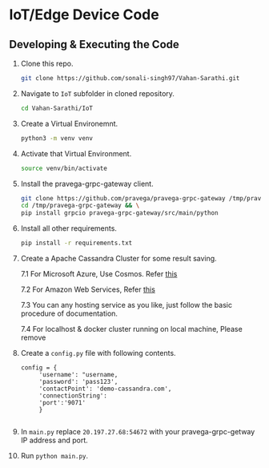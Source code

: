 # IoT/Edge Device Code

## Developing & Executing the Code

1. Clone this repo. 
    ``` bash
    git clone https://github.com/sonali-singh97/Vahan-Sarathi.git
    ```

2. Navigate to `IoT` subfolder in cloned repository.
    ``` bash 
    cd Vahan-Sarathi/IoT
    ```
    
3. Create a Virtual Environemnt.
    ``` bash 
    python3 -m venv venv
    ```

4. Activate that Virtual Environment.  
    ```bash
    source venv/bin/activate
    ```
    
5. Install the pravega-grpc-gateway client. 
    ``` bash 
    git clone https://github.com/pravega/pravega-grpc-gateway /tmp/pravega-grpc-gateway && \
    cd /tmp/pravega-grpc-gateway && \
    pip install grpcio pravega-grpc-gateway/src/main/python
    ```
 
6. Install all other requirements. 
    ``` bash 
    pip install -r requirements.txt
    ```
   
7. Create a Apache Cassandra Cluster for some result saving. 

    7.1 For Microsoft Azure, Use Cosmos. Refer [this](https://docs.microsoft.com/en-us/azure/managed-instance-apache-cassandra/create-cluster-portal)
  
    7.2 For Amazon Web Services, Refer [this](https://aws.amazon.com/quickstart/architecture/datastax-oss/)  
    
    7.3 You can any hosting service as you like, just follow the basic procedure of documentation. 
    
    7.4 For localhost & docker cluster running on local machine, Please remove 
   
8. Create a `config.py` file with following contents. 
    ``` python3 
    config = {
         'username': "username,
         'password': 'pass123',
         'contactPoint': 'demo-cassandra.com',
         'connectionString': 
         'port':'9071'
         }
         
9. In `main.py` replace `20.197.27.68:54672` with your pravega-grpc-getway IP address and port. 

10. Run `python main.py`. 
